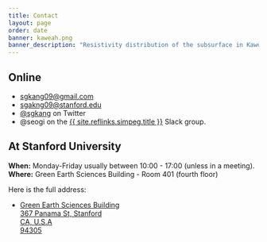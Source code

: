 ```yaml
---
title: Contact
layout: page
order: date
banner: kaweah.png
banner_description: "Resistivity distribution of the subsurface in Kaweah Subbasin, California, U.S.A."
---
```



<h2>Online</h2>

<ul class="fa-ul contact">
    <li><i class="fa-li fa fa-envelope fa-fw"></i>
    <a href="mailto:sgkang09@gmail.com">sgkang09@gmail.com</a>
    </li>
    <li><i class="fa-li fa fa-envelope fa-fw"></i>
    <a href="mailto:sgakng09@stanford.edu">sgakng09@stanford.edu</a>
    </li>
    <li><i class="fa-li fa fa-twitter fa-fw"></i>
    <a href="https://twitter.com/sgkang">@sgkang</a> on Twitter
    </li>
    <li><i class="fa-li fa fa-slack fa-fw"></i>
    @seogi on the
    <a href="{{ site.reflinks.simpeg.url }}">{{ site.reflinks.simpeg.title }}</a>
    Slack group.
    </li>
</ul>


<h2>At Stanford University</h2>

**When:** Monday-Friday usually between 10:00 - 17:00 (unless in a meeting).
<br>
**Where:** Green Earth Sciences Building - Room 401 (fourth floor)

Here is the full address:

<ul class="fa-ul">
    <li><i class="fa-li fa fa-map-marker fa-fw"></i>
    <a href="https://goo.gl/maps/6F7Uj5g2hxEEkKor8">
    Green Earth Sciences Building
    <br>
    367 Panama St, Stanford
    <br>
    CA, U.S.A
    <br>
    94305
    </a>
    </li>
</ul>
